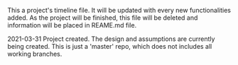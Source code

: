 This a project's timeline file. It will be updated with every new functionalities added. As the project will be finished, this file will be deleted and information will be placed in REAME.md file.

2021-03-31
Project created. The design and assumptions are currently being created. This is just a 'master' repo, which does not includes all working branches.
